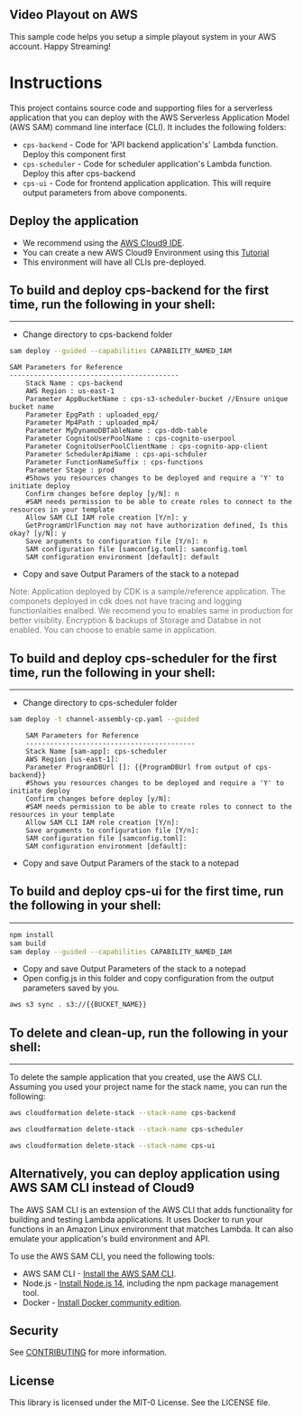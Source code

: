 ## Video Playout on AWS

This sample code helps you setup a simple playout system in your AWS account. Happy Streaming!

# Instructions

This project contains source code and supporting files for a serverless application that you can deploy with the AWS Serverless Application Model (AWS SAM) command line interface (CLI). It includes the following folders:

- `cps-backend` - Code for 'API backend application's' Lambda function. Deploy this component first
- `cps-scheduler` - Code for scheduler application's Lambda function. Deploy this after cps-backend
- `cps-ui` - Code for frontend application application. This will require output parameters from above components.  


## Deploy the application

* We recommend using the [AWS Cloud9 IDE](https://us-east-1.console.aws.amazon.com/cloud9/home/create). 
* You can create a new AWS Cloud9 Environment using this [Tutorial](https://docs.aws.amazon.com/cloud9/latest/user-guide/tutorial-create-environment.html)
* This environment will have all CLIs pre-deployed. 

## To build and deploy cps-backend for the first time, run the following in your shell:
------------------------------------------
* Change directory to cps-backend folder
```bash
sam deploy --guided --capabilities CAPABILITY_NAMED_IAM
```

    SAM Parameters for Reference
    ------------------------------------------
        Stack Name : cps-backend    
        AWS Region : us-east-1         
        Parameter AppBucketName : cps-s3-scheduler-bucket //Ensure unique bucket name  
        Parameter EpgPath : uploaded_epg/ 
        Parameter Mp4Path : uploaded_mp4/ 
        Parameter MyDynamoDBTableName : cps-ddb-table 
        Parameter CognitoUserPoolName : cps-cognito-userpool 
        Parameter CognitoUserPoolClientName : cps-cognito-app-client 
        Parameter SchedulerApiName : cps-api-schduler 
        Parameter FunctionNameSuffix : cps-functions 
        Parameter Stage : prod 
        #Shows you resources changes to be deployed and require a 'Y' to initiate deploy
        Confirm changes before deploy [y/N]: n
        #SAM needs permission to be able to create roles to connect to the resources in your template
        Allow SAM CLI IAM role creation [Y/n]: y
        GetProgramUrlFunction may not have authorization defined, Is this okay? [y/N]: y
        Save arguments to configuration file [Y/n]: n
        SAM configuration file [samconfig.toml]: samconfig.toml
        SAM configuration environment [default]: default

* Copy and save Output Paramers of the stack to a notepad

<span style="color:#777"> Note: Application deployed by CDK is a sample/reference application. The componets deployed in cdk does not have tracing and logging functionlaities enalbed. We recomend you to enables same in production for better visiblity. Encryption & backups of Storage and Databse in not enabled. You can choose to enable same in application. </span>

## To build and deploy cps-scheduler for the first time, run the following in your shell:
------------------------------------------
* Change directory to cps-scheduler folder
```bash
sam deploy -t channel-assembly-cp.yaml --guided
```
        SAM Parameters for Reference
        ------------------------------------------
        Stack Name [sam-app]: cps-scheduler
        AWS Region [us-east-1]: 
        Parameter ProgramDBUrl []: {{ProgramDBUrl from output of cps-backend}}
        #Shows you resources changes to be deployed and require a 'Y' to initiate deploy
        Confirm changes before deploy [y/N]: 
        #SAM needs permission to be able to create roles to connect to the resources in your template
        Allow SAM CLI IAM role creation [Y/n]: 
        Save arguments to configuration file [Y/n]: 
        SAM configuration file [samconfig.toml]: 
        SAM configuration environment [default]:

* Copy and save Output Paramers of the stack to a notepad

## To build and deploy cps-ui for the first time, run the following in your shell:
------------------------------------------
```bash
npm install
sam build 
sam deploy --guided --capabilities CAPABILITY_NAMED_IAM
```
* Copy and save Output Parameters of the stack to a notepad
* Open config.js in this folder and copy configuration from the output parameters saved by you. 

```bash
aws s3 sync . s3://{{BUCKET_NAME}}
```

## To delete and clean-up, run the following in your shell:
------------------------------------------
To delete the sample application that you created, use the AWS CLI. Assuming you used your project name for the stack name, you can run the following:

```bash
aws cloudformation delete-stack --stack-name cps-backend

aws cloudformation delete-stack --stack-name cps-scheduler

aws cloudformation delete-stack --stack-name cps-ui
```

## Alternatively, you can deploy application using AWS SAM CLI instead of Cloud9

The AWS SAM CLI is an extension of the AWS CLI that adds functionality for building and testing Lambda applications. It uses Docker to run your functions in an Amazon Linux environment that matches Lambda. It can also emulate your application's build environment and API.

To use the AWS SAM CLI, you need the following tools:

* AWS SAM CLI - [Install the AWS SAM CLI](https://docs.aws.amazon.com/serverless-application-model/latest/developerguide/serverless-sam-cli-install.html).
* Node.js - [Install Node.js 14](https://nodejs.org/en/), including the npm package management tool.
* Docker - [Install Docker community edition](https://hub.docker.com/search/?type=edition&offering=community).


## Security

See [CONTRIBUTING](CONTRIBUTING.md#security-issue-notifications) for more information.

## License

This library is licensed under the MIT-0 License. See the LICENSE file.

